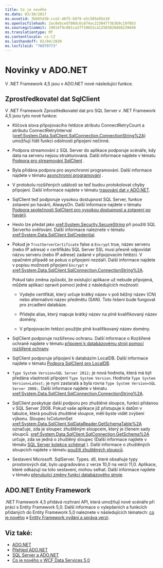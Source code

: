 ```yaml
---
title: Co je nového
ms.date: 03/30/2017
ms.assetid: 3bb65d38-cce2-46f5-b979-e5c505e95e10
ms.openlocfilehash: 2ac8ebced700dc6c874ac22304773b3b9c19f8b3
ms.sourcegitcommit: 19014f9c081ca2ff19652ca12503828db8239d48
ms.translationtype: MT
ms.contentlocale: cs-CZ
ms.lasthandoff: 02/04/2020
ms.locfileid: "76979773"
---
```

# <a name="whats-new-in-adonet"></a>Novinky v ADO.NET

V .NET Framework 4,5 jsou v ADO.NET nové následující funkce.

## <a name="sqlclient-data-provider"></a>Zprostředkovatel dat SqlClient

V .NET Framework Zprostředkovatel dat pro SQL Server v .NET Framework 4,5 jsou tyto nové funkce:

- Klíčová slova připojovacího řetězce atributu ConnectRetryCount a atributu ConnectRetryInterval (<xref:System.Data.SqlClient.SqlConnection.ConnectionString%2A>) umožňují řídit funkci odolnosti připojení nečinné.

- Podpora streamování z SQL Server do aplikace podporuje scénáře, kdy data na serveru nejsou strukturovaná.  Další informace najdete v tématu [Podpora pro streamování SqlClient](sqlclient-streaming-support.md) .

- Byla přidána podpora pro asynchronní programování.  Další informace najdete v tématu [asynchronní programování](asynchronous-programming.md) .

- V protokolu rozšířených událostí se teď budou protokolovat chyby připojení. Další informace najdete v tématu [trasování dat v ADO.NET](data-tracing.md).

- SqlClient teď podporuje vysokou dostupnost SQL Server, funkce zotavení po havárii, AlwaysOn. Další informace najdete v tématu [Podpora společnosti SqlClient pro vysokou dostupnost a zotavení po havárii](./sql/sqlclient-support-for-high-availability-disaster-recovery.md).

- Heslo lze předat jako <xref:System.Security.SecureString> při použití SQL Serverho ověřování. Další informace naleznete v tématu <xref:System.Data.SqlClient.SqlCredential>.

- Pokud je `TrustServerCertificate` false a `Encrypt` true, název serveru (nebo IP adresa) v certifikátu SQL Server SSL musí přesně odpovídat názvu serveru (nebo IP adrese) zadané v připojovacím řetězci. V opačném případě se pokus o připojení nezdaří. Další informace najdete v popisu možnosti připojení `Encrypt` v <xref:System.Data.SqlClient.SqlConnection.ConnectionString%2A>.

  Pokud tato změna způsobí, že existující aplikace už nebude připojená, můžete aplikaci opravit pomocí jedné z následujících možností:

  - Vydejte certifikát, který určuje krátký název v poli běžný název (CN) nebo alternativní název předmětu (SAN). Toto řešení bude fungovat pro zrcadlení databáze.

  - Přidejte alias, který mapuje krátký název na plně kvalifikovaný název domény.

  - V připojovacím řetězci použijte plně kvalifikovaný název domény.

- SqlClient podporuje rozšířenou ochranu. Další informace o Rozšířené ochraně najdete v tématu [připojení k databázovému stroji pomocí rozšířené ochrany](/sql/database-engine/configure-windows/connect-to-the-database-engine-using-extended-protection).

- SqlClient podporuje připojení k databázím LocalDB. Další informace najdete v tématu [Podpora SqlClient pro LocalDB](./sql/sqlclient-support-for-localdb.md).

- `Type System Version=SQL Server 2012;` je nová hodnota, která má být předána vlastnosti připojení `Type System Version`. Hodnota `Type System Version=Latest;` je nyní zastaralá a byla rovna `Type System Version=SQL Server 2008;`. Další informace najdete v tématu <xref:System.Data.SqlClient.SqlConnection.ConnectionString%2A>.

- SqlClient poskytuje další podporu pro zhuštěné sloupce, funkci přidanou v SQL Server 2008. Pokud vaše aplikace již přistupuje k datům v tabulce, která používá zhuštěné sloupce, měli byste vidět zvýšení výkonu. Sloupec IsColumnSet <xref:System.Data.SqlClient.SqlDataReader.GetSchemaTable%2A> označuje, zda je sloupec zhuštěným sloupcem, který je členem sady sloupců. <xref:System.Data.SqlClient.SqlConnection.GetSchema%2A> určuje, zda se jedná o zhuštěný sloupec (Další informace najdete v tématu [SQL Server kolekce schémat](sql-server-schema-collections.md) ). Další informace o zhuštěných sloupcích najdete v tématu [použití zhuštěných sloupců](/sql/relational-databases/tables/use-sparse-columns).

- Sestavení Microsoft. SqlServer. Types. dll, které obsahuje typy prostorových dat, bylo upgradováno z verze 10,0 na verzi 11,0. Aplikace, které odkazují na toto sestavení, mohou selhat. Další informace najdete v tématu [přerušující změny funkcí databázového stroje](https://docs.microsoft.com/previous-versions/sql/sql-server-2012/ms143179(v=sql.110)).

## <a name="adonet-entity-framework"></a>ADO.NET Entity Framework

.NET Framework 4,5 přidává rozhraní API, která umožňují nové scénáře při práci s Entity Framework 5,0. Další informace o vylepšeních a funkcích přidaných do Entity Framework 5,0 naleznete v následujících tématech: [co je nového](https://docs.microsoft.com/previous-versions/gg696190(v=vs.103)) a [Entity Framework vydání a správa verzí](/ef/ef6/what-is-new/past-releases).

## <a name="see-also"></a>Viz také:

- [ADO.NET](index.md)
- [Přehled ADO.NET](ado-net-overview.md)
- [SQL Server a ADO.NET](./sql/index.md)
- [Co je nového v WCF Data Services 5,0](https://docs.microsoft.com/previous-versions/dotnet/wcf-data-services/ee373845(v=vs.103))
